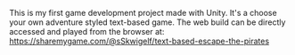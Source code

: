This is my first game development project made with Unity.
It's a choose your own adventure styled text-based game.
The web build can be directly accessed and played from the browser at: https://sharemygame.com/@sSkwigelf/text-based-escape-the-pirates
